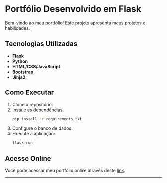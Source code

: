 # Portfólio Desenvolvido em Flask

Bem-vindo ao meu portfólio! Este projeto apresenta meus projetos e habilidades.

## Tecnologias Utilizadas

- **Flask**
- **Python**
- **HTML/CSS/JavaScript**
- **Bootstrap**
- **Jinja2**

## Como Executar

1. Clone o repositório.
2. Instale as dependências:
    ```bash
    pip install -r requirements.txt
    ```
3. Configure o banco de dados.
4. Execute a aplicação:
    ```bash
    flask run
    ```

## Acesse Online

Você pode acessar meu portfólio online através deste [link](https://portfolio-flask-victorh.onrender.com/).

---
